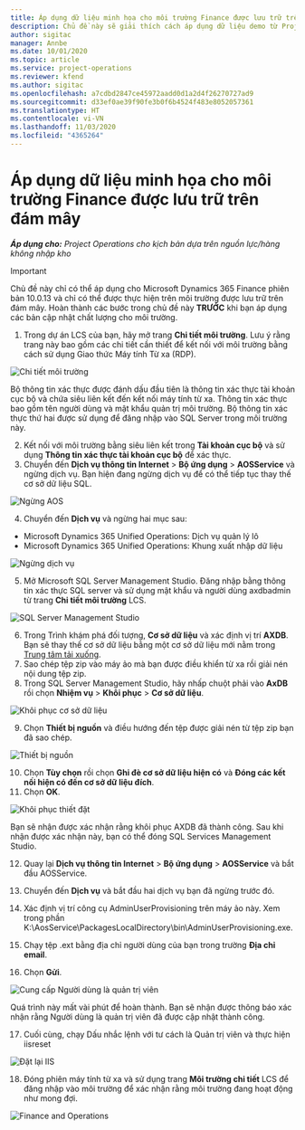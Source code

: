 ```yaml
---
title: Áp dụng dữ liệu minh họa cho môi trường Finance được lưu trữ trên đám mây
description: Chủ đề này sẽ giải thích cách áp dụng dữ liệu demo từ Project Operations cho môi trường Dynamics 365 Finance được lưu trữ trên đám mây.
author: sigitac
manager: Annbe
ms.date: 10/01/2020
ms.topic: article
ms.service: project-operations
ms.reviewer: kfend
ms.author: sigitac
ms.openlocfilehash: a7cdbd2847ce45972aadd0d1a2d4f26270727ad9
ms.sourcegitcommit: d33ef0ae39f90fe3b0f6b4524f483e8052057361
ms.translationtype: HT
ms.contentlocale: vi-VN
ms.lasthandoff: 11/03/2020
ms.locfileid: "4365264"
---
```

# <a name="apply-demo-data-to-a-finance-cloud-hosted-environment"></a>Áp dụng dữ liệu minh họa cho môi trường Finance được lưu trữ trên đám mây

_**Áp dụng cho:** Project Operations cho kịch bản dựa trên nguồn lực/hàng không nhập kho_

> [!IMPORTANT]
> Chủ đề này chỉ có thể áp dụng cho Microsoft Dynamics 365 Finance phiên bản 10.0.13 và chỉ có thể được thực hiện trên môi trường được lưu trữ trên đám mây. Hoàn thành các bước trong chủ đề này **TRƯỚC** khi bạn áp dụng các bản cập nhật chất lượng cho môi trường.

1. Trong dự án LCS của bạn, hãy mở trang **Chi tiết môi trường**. Lưu ý rằng trang này bao gồm các chi tiết cần thiết để kết nối với môi trường bằng cách sử dụng Giao thức Máy tính Từ xa (RDP).

![Chi tiết môi trường](./media/1EnvironmentDetails.png)

Bộ thông tin xác thực được đánh dấu đầu tiên là thông tin xác thực tài khoản cục bộ và chứa siêu liên kết đến kết nối máy tính từ xa. Thông tin xác thực bao gồm tên người dùng và mật khẩu quản trị môi trường. Bộ thông tin xác thực thứ hai được sử dụng để đăng nhập vào SQL Server trong môi trường này.

2. Kết nối với môi trường bằng siêu liên kết trong **Tài khoản cục bộ** và sử dụng **Thông tin xác thực tài khoản cục bộ** để xác thực.
3. Chuyển đến **Dịch vụ thông tin Internet** > **Bộ ứng dụng** > **AOSService** và ngừng dịch vụ. Bạn hiện đang ngừng dịch vụ để có thể tiếp tục thay thế cơ sở dữ liệu SQL.

![Ngừng AOS](./media/2StopAOS.png)

4. Chuyển đến **Dịch vụ** và ngừng hai mục sau:

- Microsoft Dynamics 365 Unified Operations: Dịch vụ quản lý lô
- Microsoft Dynamics 365 Unified Operations: Khung xuất nhập dữ liệu

![Ngừng dịch vụ](./media/3StopServices.png)

5. Mở Microsoft SQL Server Management Studio. Đăng nhập bằng thông tin xác thực SQL server và sử dụng mật khẩu và người dùng axdbadmin từ trang **Chi tiết môi trường** LCS.

![SQL Server Management Studio](./media/4SSMS.png)

6. Trong Trình khám phá đối tượng, **Cơ sở dữ liệu** và xác định vị trí **AXDB**. Bạn sẽ thay thế cơ sở dữ liệu bằng một cơ sở dữ liệu mới nằm trong [Trung tâm tải xuống](https://download.microsoft.com/download/1/a/3/1a314bd2-b082-4a87-abdc-1ba26c92b63d/ProjOpsDemoDataFOGARelease.zip). 
7. Sao chép tệp zip vào máy ảo mà bạn được điều khiển từ xa rồi giải nén nội dung tệp zip.
8. Trong SQL Server Management Studio, hãy nhấp chuột phải vào **AxDB** rồi chọn **Nhiệm vụ** > **Khôi phục** > **Cơ sở dữ liệu**.

![Khôi phục cơ sở dữ liệu](./media/5RestoreDatabase.png)

9. Chọn **Thiết bị nguồn** và điều hướng đến tệp được giải nén từ tệp zip bạn đã sao chép.

![Thiết bị nguồn](./media/6SourceDevice.png)

10. Chọn **Tùy chọn** rồi chọn **Ghi đè cơ sở dữ liệu hiện có** và **Đóng các kết nối hiện có đến cơ sở dữ liệu đích**. 
11. Chọn **OK**.

![Khôi phục thiết đặt](./media/7RestoreSetting.png)

Bạn sẽ nhận được xác nhận rằng khôi phục AXDB đã thành công. Sau khi nhận được xác nhận này, bạn có thể đóng SQL Services Management Studio.

12. Quay lại **Dịch vụ thông tin Internet** > **Bộ ứng dụng** > **AOSService** và bắt đầu AOSService.
13. Chuyển đến **Dịch vụ** và bắt đầu hai dịch vụ bạn đã ngừng trước đó.

14. Xác định vị trí công cụ AdminUserProvisioning trên máy ảo này. Xem trong phần K:\AosService\PackagesLocalDirectory\bin\AdminUserProvisioning.exe.
15. Chạy tệp .ext bằng địa chỉ người dùng của bạn trong trường **Địa chỉ email**. 
16. Chọn **Gửi**.

![Cung cấp Người dùng là quản trị viên](./media/8AdminUserProvisioning.png)

Quá trình này mất vài phút để hoàn thành. Bạn sẽ nhận được thông báo xác nhận rằng Người dùng là quản trị viên đã được cập nhật thành công.

17. Cuối cùng, chạy Dấu nhắc lệnh với tư cách là Quản trị viên và thực hiện iisreset

![Đặt lại IIS](./media/9IISReset.png)

18. Đóng phiên máy tính từ xa và sử dụng trang **Môi trường chi tiết** LCS để đăng nhập vào môi trường để xác nhận rằng môi trường đang hoạt động như mong đợi.

![Finance and Operations](./media/10FinanceAndOperations.png)
